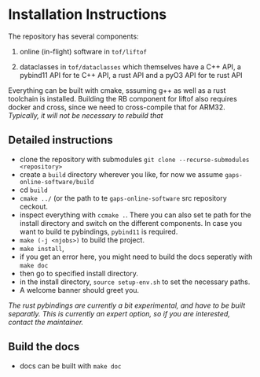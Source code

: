 # Installation lnstructions

The repository has several components:

1. online (in-flight) software in `tof/liftof`

2. dataclasses in `tof/dataclasses` which themselves have a C++ API, 
a pybind11 API for te C++ API, a rust API and a pyO3 API for te rust
API

Everything can be built with cmake, sssuming g++ as well as a rust toolchain
is installed. Building the RB component for liftof also requires docker and 
cross, since we need to cross-compile that for ARM32. _Typically, it will not 
be necessary to rebuild that_

## Detailed instructions

* clone the repository with submodules `git clone --recurse-submodules <repository>`
* create a `build` directory wherever you like, for now we assume `gaps-online-software/build`
* cd `build` 
* `cmake ../` (or the path to te `gaps-online-software` src repository ceckout.
* inspect everything with `ccmake .`. There you can also set te path for the
install directory and switch on the different components. In case you want 
to build te pybindings, `pybind11` is required.
* `make (-j <njobs>)` to build the project.
* `make install`,
* if you get an error here, you might need to build the docs seperatly with `make doc`
* then go to specified install directory.
* in the install directory, `source setup-env.sh` to set the necessary paths.
* A welcome banner should greet you.

_The rust pybindings are currently a bit experimental, and have to be built separatly. This is currently an expert option, so if you are interested, contact the maintainer._

## Build the docs

* docs can be built with `make doc`

